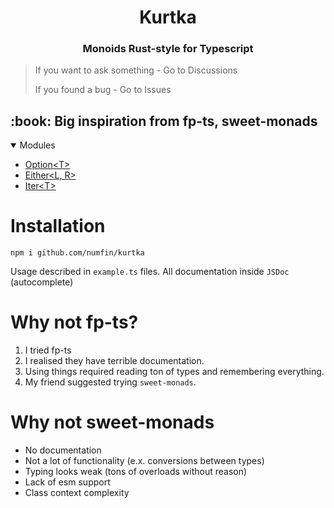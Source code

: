 <h1 align="center">Kurtka</h1>
<h3 align="center">Monoids Rust-style for Typescript</h3>

> If you want to ask something - Go to Discussions
>
> If you found a bug - Go to Issues

<h2> :book: Big inspiration from fp-ts, sweet-monads</h2>

<details open="open">
  <summary>Modules</summary>
  <ul>
    <li><a href="/src/option">Option&lt;T&gt;</a></li>
    <li><a href="/src/either">Either&lt;L, R&gt;</a></li>
    <li><a href="/src/iter">Iter&lt;T&gt;</a></li>
  </ul>
</details>

# Installation

```
npm i github.com/numfin/kurtka
```

Usage described in `example.ts` files. All documentation inside `JSDoc` (autocomplete)

# Why not fp-ts?

1. I tried fp-ts
2. I realised they have terrible documentation.
3. Using things required reading ton of types and remembering everything.
4. My friend suggested trying `sweet-monads`.

# Why not sweet-monads

- No documentation
- Not a lot of functionality (e.x. conversions between types)
- Typing looks weak (tons of overloads without reason)
- Lack of esm support
- Class context complexity
